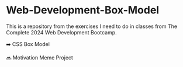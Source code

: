 # Web-Development-Box-Model

This is a repository from the exercises I need to do in classes from The Complete 2024 Web Development Bootcamp.

➡️ CSS Box Model

🔜 Motivation Meme Project
